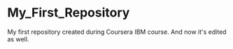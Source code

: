# My_First_Repository
My first repository created during Coursera IBM course. And now it's edited as well.

